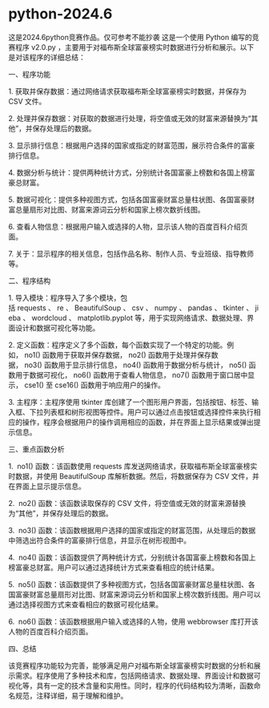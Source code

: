 # python-2024.6
这是2024.6python竞赛作品。仅可参考不能抄袭
这是一个使用 Python 编写的竞赛程序 v2.0.py ，主要用于对福布斯全球富豪榜实时数据进行分析和展示。以下是对该程序的详细总结：
 
一、程序功能
 
1. 获取并保存数据：通过网络请求获取福布斯全球富豪榜实时数据，并保存为 CSV 文件。

2. 处理并保存数据：对获取的数据进行处理，将空值或无效的财富来源替换为“其他”，并保存处理后的数据。

3. 显示排行信息：根据用户选择的国家或指定的财富范围，展示符合条件的富豪排行信息。

4. 数据分析与统计：提供两种统计方式，分别统计各国富豪上榜数和各国上榜富豪总财富。

5. 数据可视化：提供多种视图方式，包括各国富豪财富总量柱状图、各国富豪财富总量扇形对比图、财富来源词云分析和国家上榜次数折线图。

6. 查看人物信息：根据用户输入或选择的人物，显示该人物的百度百科介绍页面。

7. 关于：显示程序的相关信息，包括作品名称、制作人员、专业班级、指导教师等。
 
二、程序结构
 
1. 导入模块：程序导入了多个模块，包括 requests 、 re 、 BeautifulSoup 、 csv 、 numpy 、 pandas 、 tkinter 、 jieba 、 wordcloud 、 matplotlib.pyplot 等，用于实现网络请求、数据处理、界面设计和数据可视化等功能。

2. 定义函数：程序定义了多个函数，每个函数实现了一个特定的功能。例如， no1() 函数用于获取并保存数据， no2() 函数用于处理并保存数据， no3() 函数用于显示排行信息， no4() 函数用于数据分析与统计， no5() 函数用于数据可视化， no6() 函数用于查看人物信息， no7() 函数用于窗口居中显示， cse1() 至 cse16() 函数用于响应用户的操作。

3. 主程序：主程序使用 tkinter 库创建了一个图形用户界面，包括按钮、标签、输入框、下拉列表框和树形视图等控件。用户可以通过点击按钮或选择控件来执行相应的操作，程序会根据用户的操作调用相应的函数，并在界面上显示结果或弹出提示信息。
 
三、重点函数分析
 
1.  no1() 函数：该函数使用 requests 库发送网络请求，获取福布斯全球富豪榜实时数据，并使用 BeautifulSoup 库解析数据。然后，将数据保存为 CSV 文件，并在界面上显示提示信息。

2.  no2() 函数：该函数读取保存的 CSV 文件，将空值或无效的财富来源替换为“其他”，并保存处理后的数据。

3.  no3() 函数：该函数根据用户选择的国家或指定的财富范围，从处理后的数据中筛选出符合条件的富豪排行信息，并显示在树形视图中。

4.  no4() 函数：该函数提供了两种统计方式，分别统计各国富豪上榜数和各国上榜富豪总财富。用户可以通过选择统计方式来查看相应的统计结果。

5.  no5() 函数：该函数提供了多种视图方式，包括各国富豪财富总量柱状图、各国富豪财富总量扇形对比图、财富来源词云分析和国家上榜次数折线图。用户可以通过选择视图方式来查看相应的数据可视化结果。

6.  no6() 函数：该函数根据用户输入或选择的人物，使用 webbrowser 库打开该人物的百度百科介绍页面。
 
四、总结
 
该竞赛程序功能较为完善，能够满足用户对福布斯全球富豪榜实时数据的分析和展示需求。程序使用了多种技术和库，包括网络请求、数据处理、界面设计和数据可视化等，具有一定的技术含量和实用性。同时，程序的代码结构较为清晰，函数命名规范，注释详细，易于理解和维护。
